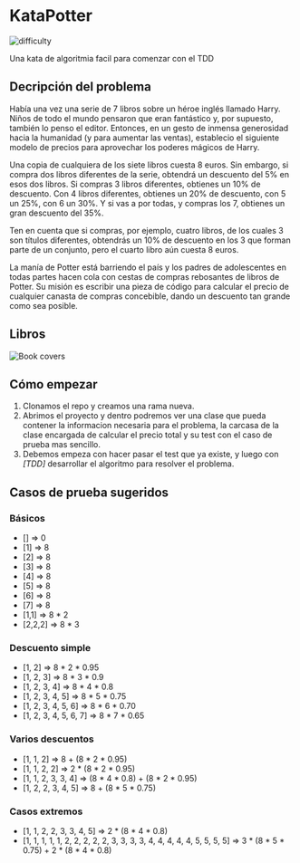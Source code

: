 # KataPotter
![difficulty](https://img.shields.io/badge/Dificultad-Facil-green.svg)

Una kata de algoritmia facil para comenzar con el TDD

## Decripción del problema
Había una vez una serie de 7 libros sobre un héroe inglés llamado Harry. Niños de todo el mundo pensaron que eran fantástico y, por supuesto, también lo penso el editor. Entonces, en un gesto de inmensa generosidad hacia la humanidad (y para aumentar las ventas), establecio el siguiente modelo de precios para aprovechar los poderes mágicos de Harry.

Una copia de cualquiera de los siete libros cuesta 8 euros. Sin embargo, si compra dos libros diferentes de la serie, obtendrá un descuento del 5% en esos dos libros. Si compras 3 libros diferentes, obtienes un 10% de descuento. Con 4 libros diferentes, obtienes un 20% de descuento, con 5 un 25%, con 6 un 30%. Y si vas a por todas, y compras los 7, obtienes un gran descuento del 35%.

Ten en cuenta que si compras, por ejemplo, cuatro libros, de los cuales 3 son títulos diferentes, obtendrás un 10% de descuento en los 3 que forman parte de un conjunto, pero el cuarto libro aún cuesta 8 euros.

La manía de Potter está barriendo el país y los padres de adolescentes en todas partes hacen cola con cestas de compras rebosantes de libros de Potter. Su misión es escribir una pieza de código para calcular el precio de cualquier canasta de compras concebible, dando un descuento tan grande como sea posible.

## Libros
![Book covers](http://www.hogwartsla.com/news/uploads/covers_all.jpg)

## Cómo empezar
1. Clonamos el repo y creamos una rama nueva.
2. Abrimos el proyecto y dentro podremos ver una clase que pueda contener la informacion necesaria para el problema, la carcasa de la clase encargada de calcular el precio total y su test con el caso de prueba mas sencillo. 
3. Debemos empeza con hacer pasar el test que ya existe, y luego con *[TDD]* desarrollar el algoritmo para resolver el problema.

## Casos de prueba sugeridos
### Básicos
- [] => 0
- [1] => 8
- [2] => 8
- [3] => 8
- [4] => 8
- [5] => 8
- [6] => 8
- [7] => 8
- [1,1] => 8 * 2
- [2,2,2] => 8 * 3

### Descuento simple
- [1, 2] => 8 * 2 * 0.95
- [1, 2, 3] => 8 * 3 * 0.9
- [1, 2, 3, 4] => 8 * 4 * 0.8
- [1, 2, 3, 4, 5] => 8 * 5 * 0.75
- [1, 2, 3, 4, 5, 6] => 8 * 6 * 0.70
- [1, 2, 3, 4, 5, 6, 7] => 8 * 7 * 0.65

### Varios descuentos
- [1, 1, 2] => 8 + (8 * 2 * 0.95)
- [1, 1, 2, 2] => 2 * (8 * 2 * 0.95)
- [1, 1, 2, 3, 3, 4] => (8 * 4 * 0.8) + (8 * 2 * 0.95)
- [1, 2, 2, 3, 4, 5] => 8 + (8 * 5 * 0.75)

### Casos extremos
- [1, 1, 2, 2, 3, 3, 4, 5] => 2 * (8 * 4 * 0.8)
- [1, 1, 1, 1, 1, 2, 2, 2, 2, 2, 3, 3, 3, 3, 4, 4, 4, 4, 4, 5, 5, 5, 5] => 3 * (8 * 5 * 0.75) + 2 * (8 * 4 * 0.8)
